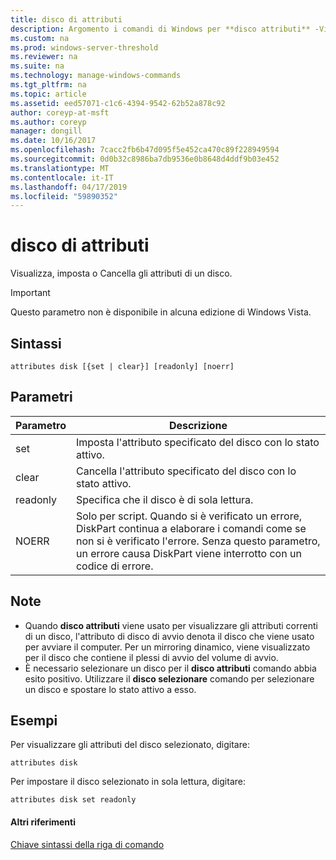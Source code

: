 ```yaml
---
title: disco di attributi
description: Argomento i comandi di Windows per **disco attributi** -Visualizza, imposta o Cancella gli attributi di un disco.
ms.custom: na
ms.prod: windows-server-threshold
ms.reviewer: na
ms.suite: na
ms.technology: manage-windows-commands
ms.tgt_pltfrm: na
ms.topic: article
ms.assetid: eed57071-c1c6-4394-9542-62b52a878c92
author: coreyp-at-msft
ms.author: coreyp
manager: dongill
ms.date: 10/16/2017
ms.openlocfilehash: 7cacc2fb6b47d095f5e452ca470c89f228949594
ms.sourcegitcommit: 0d0b32c8986ba7db9536e0b8648d4ddf9b03e452
ms.translationtype: MT
ms.contentlocale: it-IT
ms.lasthandoff: 04/17/2019
ms.locfileid: "59890352"
---
```

# <a name="attributes-disk"></a>disco di attributi



Visualizza, imposta o Cancella gli attributi di un disco.

> [!IMPORTANT]
> Questo parametro non è disponibile in alcuna edizione di Windows Vista.

## <a name="syntax"></a>Sintassi

```
attributes disk [{set | clear}] [readonly] [noerr]
```

## <a name="parameters"></a>Parametri

|Parametro|Descrizione|
|---------|-----------|
|set|Imposta l'attributo specificato del disco con lo stato attivo.|
|clear|Cancella l'attributo specificato del disco con lo stato attivo.|
|readonly|Specifica che il disco è di sola lettura.|
|NOERR|Solo per script. Quando si è verificato un errore, DiskPart continua a elaborare i comandi come se non si è verificato l'errore. Senza questo parametro, un errore causa DiskPart viene interrotto con un codice di errore.|

## <a name="remarks"></a>Note

-   Quando **disco attributi** viene usato per visualizzare gli attributi correnti di un disco, l'attributo di disco di avvio denota il disco che viene usato per avviare il computer. Per un mirroring dinamico, viene visualizzato per il disco che contiene il plessi di avvio del volume di avvio.
-   È necessario selezionare un disco per il **disco attributi** comando abbia esito positivo. Utilizzare il **disco selezionare** comando per selezionare un disco e spostare lo stato attivo a esso.

## <a name="BKMK_examples"></a>Esempi

Per visualizzare gli attributi del disco selezionato, digitare:
```
attributes disk
```
Per impostare il disco selezionato in sola lettura, digitare:
```
attributes disk set readonly
```

#### <a name="additional-references"></a>Altri riferimenti

[Chiave sintassi della riga di comando](command-line-syntax-key.md)

